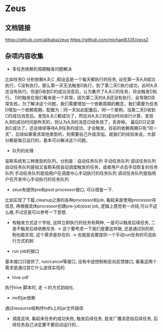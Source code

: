 # Zeus


## 文档链接

https://github.com/alibaba/zeus
https://github.com/michael8335/zeus2


## 杂项内容收集


* 多任务依赖的周期触发问题解决

比如任务D 分别依赖A,B,C ,假设这是一个每天都执行的任务, 设在第一天A,B成功执行，C没有执行。那么第一天无法触发D执行，到了第二天C执行成功，此时A,B还没有执行。但是D收到C的成功消息后，认为集齐了A,B,C的任务，将会触发D执行。 D的触发在我们看来是一个异常，因为第二天的A,B还没有执行，会导致D异常失败。为了解决这个问题，我们需要增加一个依赖周期的概念，我们需要为任务D增加一个依赖周期，配置为：同一天如此配置后，同一个案例，当第二天D收到C的成功消息后。发现A,B,C都成功了，然后对A,B,C的成功时间进行计算，发现A,B的成功时间是昨天的，则认为A,B的消息已经失效了，丢弃掉。 最后D只记录到C成功了，还会继续等待A,B任务的成功，才会触发。目前的依赖周期只有“同一天”，后续如果需求其他类型的，则需要自己升级添加。就我们的经验来说，大部分都是每日运行的，基本可以解决这个问题。


* 队列的处理

宙斯系统有三种类型的队列，分别是：自动任务队列 手动任务队列 调试任务队列
自动任务队列是指又宙斯系统自动调度触发的任务，或者用户点击手动恢复的任务队列
手动任务队列是指用户在调度中心手动执行的任务队列
调试任务队列是指用户在开发中心手动执行的任务队列

* zeus有提供pre和post processor接口, 可以借鉴一下.

比如实现了下载,cleanup之类的各种processor和job, 看起来是使用processor存信息, 再根据具体processor创建pre-job/post job, 逻辑上感觉有一点绕,可以不这么做,不过还是可以参考一下思想.

* 有触发方式这个字段, 这样立即执行的任务有两种, 一是可以触发后续任务, 二是不触发后续依赖任务. -> 这个要考虑一下我们是要这样做, 还是通过别的机制也能实现, 这个需求是存在的. -> 也就是说要提供一个手动run任务的可选执行方式机制

* run job的接口

基本接口只提供了, run/cancel等接口, 没有中途控制和反向反馈接口, 看看这两个需求是通过其它什么途径实现的.

* hive udf

执行hive 脚本时, 走 -i 的方式初始化.

* mr的jar依赖

通过resource结构传hdfs上的jar文件路径

* 调度这块, 看起来任务的成功失败, 触发后续任务, 是发广播消息给后续任务, 后续任务自己决定要不要启动运行的...

